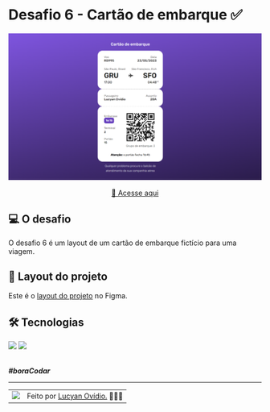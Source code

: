 # Desafio 6 - Cartão de embarque ✅

<img src="./.github/preview-desafio-06.png" alt="Preview do projeto." />

<div align="center">

[🚀 Acesse aqui](https://lucyanovidio.github.io/boraCodar-rocketseat/desafio-06/)

</div>

## 💻 O desafio

O desafio 6 é um layout de um cartão de embarque fictício para uma viagem.

## 🎨 Layout do projeto

Este é o <a href="https://www.figma.com/community/file/1205146101173113980">layout do projeto</a> no Figma.

## 🛠 Tecnologias

<div>
    <img src="https://img.shields.io/badge/HTML5-E34F26?style=for-the-badge&logo=html5&logoColor=white" />
    <img src="https://img.shields.io/badge/CSS3-1572B6?style=for-the-badge&logo=css3&logoColor=white" />
</div>
<br>

***#boraCodar***
<br>

---

<table>
  <tr>
    <td>
      <img src="https://github.com/lucyanovidio.png" width="100px" />
    </td>
    <td>
      Feito por <a href="https://github.com/lucyanovidio">Lucyan Ovídio.</a> 🙋🏿‍♂️
    </td>
  </tr>
</table>
